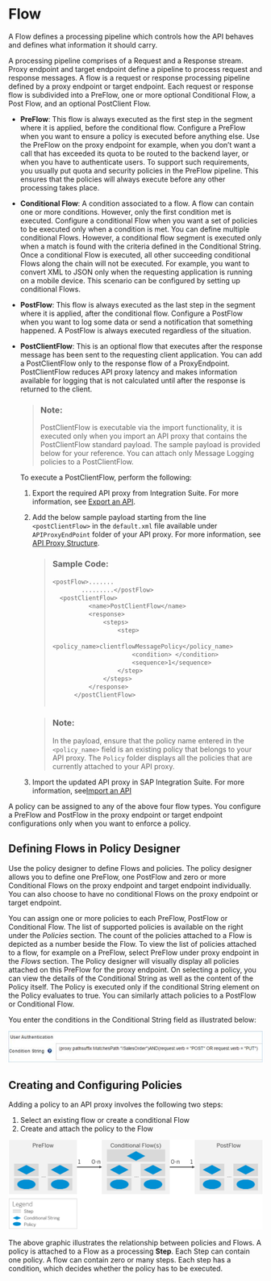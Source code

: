 <!-- loio08b40d9e47a0470a8b14cc47abab89ec -->

# Flow

A Flow defines a processing pipeline which controls how the API behaves and defines what information it should carry.

A processing pipeline comprises of a Request and a Response stream. Proxy endpoint and target endpoint define a pipeline to process request and response messages. A flow is a request or response processing pipeline defined by a proxy endpoint or target endpoint. Each request or response flow is subdivided into a PreFlow, one or more optional Conditional Flow, a Post Flow, and an optional PostClient Flow.

-   **PreFlow**: This flow is always executed as the first step in the segment where it is applied, before the conditional flow. Configure a PreFlow when you want to ensure a policy is executed before anything else. Use the PreFlow on the proxy endpoint for example, when you don’t want a call that has exceeded its quota to be routed to the backend layer, or when you have to authenticate users. To support such requirements, you usually put quota and security policies in the PreFlow pipeline. This ensures that the policies will always execute before any other processing takes place.

-   **Conditional Flow**: A condition associated to a flow. A flow can contain one or more conditions. However, only the first condition met is executed. Configure a conditional Flow when you want a set of policies to be executed only when a condition is met. You can define multiple conditional Flows. However, a conditional flow segment is executed only when a match is found with the criteria defined in the Conditional String. Once a conditional Flow is executed, all other succeeding conditional Flows along the chain will not be executed. For example, you want to convert XML to JSON only when the requesting application is running on a mobile device. This scenario can be configured by setting up conditional Flows.

-   **PostFlow**: This flow is always executed as the last step in the segment where it is applied, after the conditional flow. Configure a PostFlow when you want to log some data or send a notification that something happened. A PostFlow is always executed regardless of the situation.

-   **PostClientFlow**: This is an optional flow that executes after the response message has been sent to the requesting client application. You can add a PostClientFlow only to the response flow of a ProxyEndpoint. PostClientFlow reduces API proxy latency and makes information available for logging that is not calculated until after the response is returned to the client.

    > ### Note:  
    > PostClientFlow is executable via the import functionality, it is executed only when you import an API proxy that contains the PostClientFlow standard payload. The sample payload is provided below for your reference. You can attach only Message Logging policies to a PostClientFlow.

    To execute a PostClientFlow, perform the following:

    1.  Export the required API proxy from Integration Suite. For more information, see [Export an API](export-an-api-420abb6.md).
    2.  Add the below sample payload starting from the line `<postClientFlow>` in the `default.xml` file available under `APIProxyEndPoint` folder of your API proxy. For more information, see [API Proxy Structure](api-proxy-structure-4dfd54a.md).

        > ### Sample Code:  
        > ```
        > <postFlow>.......
        >         .........</postFlow>
        > 	<postClientFlow>
        > 	        <name>PostClientFlow</name>
        > 	        <response>
        > 	            <steps>
        > 	                <step>
        > 	                    <policy_name>clientflowMessagePolicy</policy_name>
        > 	                    <condition> </condition>
        > 	                    <sequence>1</sequence>
        > 	                </step>
        > 	            </steps>
        > 	        </response>
        > 	    </postClientFlow>
        > 	
        > ```

        > ### Note:  
        > In the payload, ensure that the policy name entered in the `<policy_name>` field is an existing policy that belongs to your API proxy. The `Policy` folder displays all the policies that are currently attached to your API proxy.

    3.  Import the updated API proxy in SAP Integration Suite. For more information, see[Import an API](import-an-api-9342a93.md) 


A policy can be assigned to any of the above four flow types. You configure a PreFlow and PostFlow in the proxy endpoint or target endpoint configurations only when you want to enforce a policy.



## Defining Flows in Policy Designer

Use the policy designer to define Flows and policies. The policy designer allows you to define one PreFlow, one PostFlow and zero or more Conditional Flows on the proxy endpoint and target endpoint individually. You can also choose to have no conditional Flows on the proxy endpoint or target endpoint.

You can assign one or more policies to each PreFlow, PostFlow or Conditional Flow. The list of supported policies is available on the right under the *Policies* section. The count of the policies attached to a Flow is depicted as a number beside the Flow. To view the list of policies attached to a flow, for example on a PreFlow, select PreFlow under proxy endpoint in the *Flows* section. The Policy designer will visually display all policies attached on this PreFlow for the proxy endpoint. On selecting a policy, you can view the details of the Conditional String as well as the content of the Policy itself. The Policy is executed only if the conditional String element on the Policy evaluates to true. You can similarly attach policies to a PostFlow or Conditional Flow.

You enter the conditions in the Conditional String field as illustrated below:

 ![](images/Conditional_String_Screenshot_af5c271.jpg) 



## Creating and Configuring Policies

Adding a policy to an API proxy involves the following two steps:

1.  Select an existing flow or create a conditional Flow
2.  Create and attach the policy to the Flow

 ![](images/request_response_stream_f348a3c.png) 

The above graphic illustrates the relationship between policies and Flows. A policy is attached to a Flow as a processing **Step**. Each Step can contain one policy. A flow can contain zero or many steps. Each step has a condition, which decides whether the policy has to be executed.

